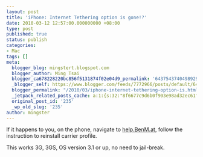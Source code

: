 ```yaml
---
layout: post
title: 'iPhone: Internet Tethering option is gone!?'
date: 2010-03-12 12:57:00.000000000 +08:00
type: post
published: true
status: publish
categories:
- Mac
tags: []
meta:
  blogger_blog: mingstert.blogspot.com
  blogger_author: Ming Tsai
  blogger_ca678228220bc856f5131874f02e04d9_permalink: '643754374049892981'
  _blogger_self: https://www.blogger.com/feeds/7772966/posts/default/643754374049892981
  blogger_permalink: "/2010/03/iphone-internet-tethering-option-is.html"
  _jetpack_related_posts_cache: a:1:{s:32:"8f6677c9d6b0f903e98ad32ec61f8deb";a:2:{s:7:"expires";i:1455638647;s:7:"payload";a:3:{i:0;a:1:{s:2:"id";i:968;}i:1;a:1:{s:2:"id";i:154;}i:2;a:1:{s:2:"id";i:257;}}}}
  original_post_id: '235'
  _wp_old_slug: '235'
author: mingster
---
```

<p>If it happens to you, on the phone, navigate to <a href="http://www.blogger.com/help.BenM.at">help.BenM.at</a>, follow the instruction to reinstall carrier profile.</p>
<p>This works 3G, 3GS, OS version 3.1 or up, no need to jail-break.</p>
